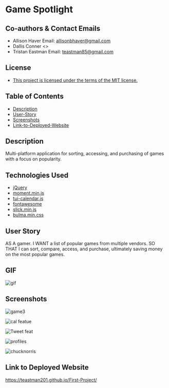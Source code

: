 # Game Spotlight
## Co-authors & Contact Emails
* Allison Haver Email: allisonbhaver@gmail.com
* Dallis Conner <>
* Tristan Eastman Email: teastman85@gmail.com

## License
* [This project is licensed under the terms of the MIT license.](LICENSE)

## Table of Contents
* [Description](#description)
* [User-Story](#user-story)
* [Screenshots](#screenshots)
* [Link-to-Deployed-Website](#Link-to-Deployed-Website)

## Description
Multi-platform application for sorting, accessing, and purchasing of games with a focus on popularity. 

## Technologies Used
* [jQuery](https://jquery.com/)
* [moment.min.js](https://momentjs.com/)
* [tui-calendar.js](https://ui.toast.com/tui-calendar/)
* [fontawesome](https://fontawesome.com/)
* [slick.min.js](http://kenwheeler.github.io/slick/)
* [bulma.min.css](https://bulma.io/)

## User Story
AS A gamer.
I WANT a list of popular games from multiple vendors.
SO THAT I can sort, compare, access, and purchase, ultimately saving money  on the most popular games.

## GIF 
![gif](https://media.giphy.com/media/H4zX9UeAMQInRf6XSn/giphy.gif)

## Screenshots
![game3](https://user-images.githubusercontent.com/67609357/91758617-4ac4e800-eb9e-11ea-9919-e973c16ae9c7.JPG)

![cal featue](https://user-images.githubusercontent.com/67609357/91758714-7051f180-eb9e-11ea-880a-2e0e3b31724f.JPG)

![Tweet feat](https://user-images.githubusercontent.com/67609357/91758788-8d86c000-eb9e-11ea-9ecb-20d6261fa39d.JPG)

![profiles](https://user-images.githubusercontent.com/67609357/91758846-a1322680-eb9e-11ea-9c1f-9bcf93727389.JPG)

![chucknorris](https://user-images.githubusercontent.com/67609357/91758905-b6a75080-eb9e-11ea-9a2e-ed4ffb24bc97.JPG)

## Link to Deployed Website
https://teastman201.github.io/First-Project/
